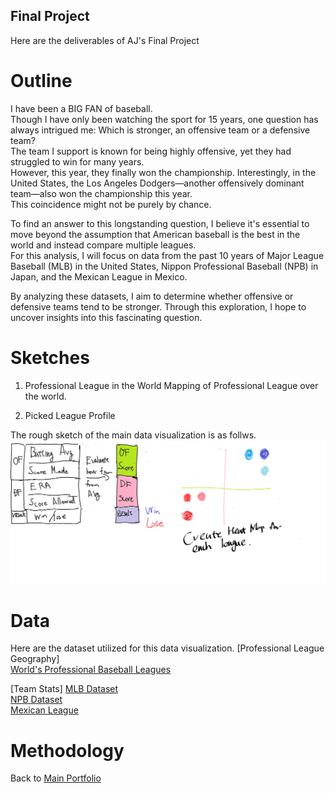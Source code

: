 ## Final Project

Here are the deliverables of AJ's Final Project

# Outline
I have been a BIG FAN of baseball. <br>
Though I have only been watching the sport for 15 years, one question has always intrigued me: Which is stronger, an offensive team or a defensive team?<br>
The team I support is known for being highly offensive, yet they had struggled to win for many years. <br>
However, this year, they finally won the championship. Interestingly, in the United States, the Los Angeles Dodgers—another offensively dominant team—also won the championship this year. <br>
This coincidence might not be purely by chance.<br>

To find an answer to this longstanding question, I believe it's essential to move beyond the assumption that American baseball is the best in the world and instead compare multiple leagues. <br>
For this analysis, I will focus on data from the past 10 years of Major League Baseball (MLB) in the United States, Nippon Professional Baseball (NPB) in Japan, and the Mexican League in Mexico.<br>

By analyzing these datasets, I aim to determine whether offensive or defensive teams tend to be stronger. Through this exploration, I hope to uncover insights into this fascinating question. <br>


# Sketches
1. Professional League in the World
   Mapping of Professional League over the world.
   
2. Picked League Profile

The rough sketch of the main data visualization is as follws.<br>
![Rough Image](InitialSketch.png)

# Data

Here are the dataset utilized for this data visualization.
[Professional League Geography]<br>
[World's Professional Baseball Leagues](https://www.insidethegames.biz/articles/1040900/the-worlds-professional-leagues)<br>


[Team Stats]
[MLB Dataset](https://www.openintro.org/data/csv/mlb_teams.csv)<br>
[NPB Dataset](https://proeyekyuu.com/)<br>
[Mexican League](milb.com/mexican/stats/team)<br>

# Methodology



Back to [Main Portfolio](README.md)
